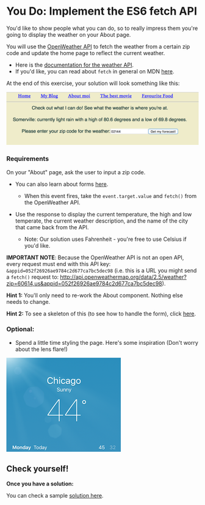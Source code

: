 # You Do: Implement the ES6 fetch API #

You'd like to show people what you can do, so to really impress them you're going to display the weather on your About page.

You will use the [OpenWeather API](http://openweathermap.org/current) to fetch the weather from a certain zip code and update the home page to reflect the current weather.
- Here is the [documentation for the weather API](http://openweathermap.org/current).
- If you'd like, you can read about `fetch` in general on MDN [here](https://developer.mozilla.org/en-US/docs/Web/API/WindowOrWorkerGlobalScope/fetch).

At the end of this exercise, your solution will look something like this:

![Solution for Project](assets/fetchSolution.png)

### Requirements

On your "About" page, ask the user to input a zip code.
- You can also learn about forms [here](https://facebook.github.io/react/docs/forms.html).
	- When this event fires, take the `event.target.value` and `fetch()` from the OpenWeather API.


- Use the response to display the current temperature, the high and low temperate, the current weather description, and the name of the city that came back from the API.
	- Note: Our solution uses Fahrenheit - you're free to use Celsius if you'd like.


**IMPORTANT NOTE**: Because the OpenWeather API is not an open API, every request must end with this API key:  `&appid=052f26926ae9784c2d677ca7bc5dec98`  (i.e. this is a URL you might send a `fetch()` request to: http://api.openweathermap.org/data/2.5/weather?zip=60614,us&appid=052f26926ae9784c2d677ca7bc5dec98).

**Hint 1:** You'll only need to re-work the About component. Nothing else needs to change.

**Hint 2:** To see a skeleton of this (to see how to handle the form), click [here](https://codepen.io/SuperTernary/pen/VWVrQJ?editors=001).

### Optional:

- Spend a little time styling the page. Here's some inspiration (Don't worry about the lens flare!)

![alt](assets/weather.png)

## Check yourself!

**Once you have a solution:**

You can check a sample [solution here](https://git.generalassemb.ly/education-product/React-Exercise-Solutions/blob/master/projects/project-05-fetch/solution-code/src/About.js).
